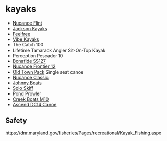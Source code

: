 # kayaks
- [Nucanoe Flint](https://www.nucanoe.com/flint-fishing-kayak/)
- [Jackson Kayaks](https://jacksonkayak.com/blog/kayak/bite/)
- [Feelfree](https://feelfreeus.com/kayaks/fishing-kayaks/lure-11-5/)
- [Vibe Kayaks](https://vibekayaks.com/collections/kayaks)
- The Catch 100
- Lifetime Tamarack Angler Sit-On-Top Kayak
- Perception Pescador 10
- [Bonafide SS127](https://bonafidekayaks.com/product/kayaks/ss127/)
- [Nucanoe Frontier 12](https://www.nucanoe.com/nucanoe-frontier/)
- [Old Town Pack](http://canoeing.com/product/old-town-pack/) Single seat canoe
- [Nucanoe Classic](https://www.nucanoe.com/nucanoe-classic/)
- [Johnny Boats](https://jonnyboats.com/)
- [Solo Skiff](https://www.soloskiff.com/)
- [Pond Prowler](https://www.basspro.com/shop/en/uncle-bucks-pond-prowler-boat-10)
- [Creek Boats M10](https://www.creekboats.com/m10)
- [Ascend DC14 Canoe](https://www.basspro.com/shop/en/ascend-dc14-canoe)

## Safety
https://dnr.maryland.gov/fisheries/Pages/recreational/Kayak_Fishing.aspx
